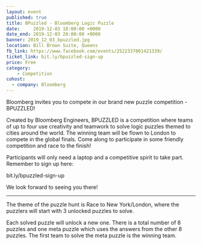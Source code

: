 ```yaml
---
layout: event
published: true
title: BPuzzled - Bloomberg Logic Puzzle
date:     2019-12-03 18:00:00 +0000
date_end: 2019-12-03 20:00:00 +0000
banner: 2019_12_03_bpuzzled.jpg
location: Bill Brown Suite, Queens
fb_link: https://www.facebook.com/events/2522337001421339/
ticket_link: bit.ly/bpuzzled-sign-up
price: Free
category:
    - Competition
cohost:
  - company: Bloomberg
---
```


Bloomberg invites you to compete in our brand new puzzle competition - BPUZZLED!

Created by Bloomberg Engineers, BPUZZLED is a competition where teams of up to four use creativity and teamwork to solve logic puzzles themed to cities around the world. The winning team will be flown to London to compete in the global finals. Come along to participate in some friendly competition and race to the finish!

Participants will only need a laptop and a competitive spirit to take part. Remember to sign up here:

bit.ly/bpuzzled-sign-up

We look forward to seeing you there!

<hr/>

The theme of the puzzle hunt is Race to New York/London, where the puzzlers will start with 3 unlocked puzzles to solve.

Each solved puzzle will unlock a new one. There is a total number of 8 puzzles and one meta puzzle which uses the answers from the other 8 puzzles. The first team to solve the meta puzzle is the winning team.

